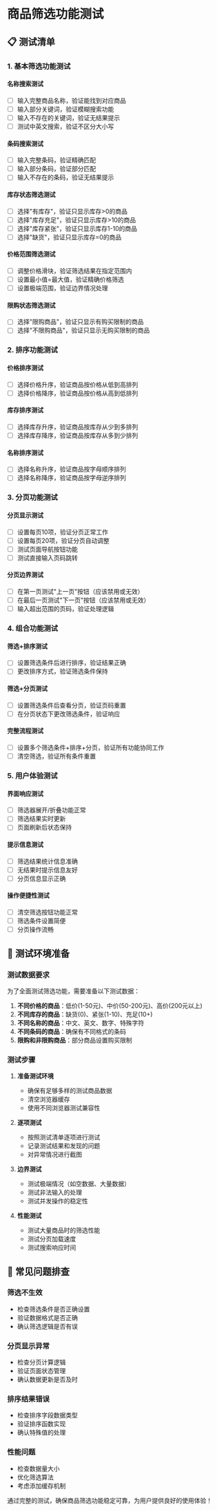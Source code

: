 # 商品筛选功能测试

## 📋 测试清单

### 1. 基本筛选功能测试

#### 名称搜索测试
- [ ] 输入完整商品名称，验证能找到对应商品
- [ ] 输入部分关键词，验证模糊搜索功能
- [ ] 输入不存在的关键词，验证无结果提示
- [ ] 测试中英文搜索，验证不区分大小写

#### 条码搜索测试
- [ ] 输入完整条码，验证精确匹配
- [ ] 输入部分条码，验证部分匹配
- [ ] 输入不存在的条码，验证无结果提示

#### 库存状态筛选测试
- [ ] 选择"有库存"，验证只显示库存>0的商品
- [ ] 选择"库存充足"，验证只显示库存>10的商品
- [ ] 选择"库存紧张"，验证只显示库存1-10的商品
- [ ] 选择"缺货"，验证只显示库存=0的商品

#### 价格范围筛选测试
- [ ] 调整价格滑块，验证筛选结果在指定范围内
- [ ] 设置最小值=最大值，验证精确价格筛选
- [ ] 设置极端范围，验证边界情况处理

#### 限购状态筛选测试
- [ ] 选择"限购商品"，验证只显示有购买限制的商品
- [ ] 选择"不限购商品"，验证只显示无购买限制的商品

### 2. 排序功能测试

#### 价格排序测试
- [ ] 选择价格升序，验证商品按价格从低到高排列
- [ ] 选择价格降序，验证商品按价格从高到低排列

#### 库存排序测试
- [ ] 选择库存升序，验证商品按库存从少到多排列
- [ ] 选择库存降序，验证商品按库存从多到少排列

#### 名称排序测试
- [ ] 选择名称升序，验证商品按字母顺序排列
- [ ] 选择名称降序，验证商品按字母逆序排列

### 3. 分页功能测试

#### 分页显示测试
- [ ] 设置每页10项，验证分页正常工作
- [ ] 设置每页20项，验证分页自动调整
- [ ] 测试页面导航按钮功能
- [ ] 测试直接输入页码跳转

#### 分页边界测试
- [ ] 在第一页测试"上一页"按钮（应该禁用或无效）
- [ ] 在最后一页测试"下一页"按钮（应该禁用或无效）
- [ ] 输入超出范围的页码，验证处理逻辑

### 4. 组合功能测试

#### 筛选+排序测试
- [ ] 设置筛选条件后进行排序，验证结果正确
- [ ] 更改排序方式，验证筛选条件保持

#### 筛选+分页测试
- [ ] 设置筛选条件后查看分页，验证页码重置
- [ ] 在分页状态下更改筛选条件，验证响应

#### 完整流程测试
- [ ] 设置多个筛选条件+排序+分页，验证所有功能协同工作
- [ ] 清空筛选，验证所有条件重置

### 5. 用户体验测试

#### 界面响应测试
- [ ] 筛选器展开/折叠功能正常
- [ ] 筛选结果实时更新
- [ ] 页面刷新后状态保持

#### 提示信息测试
- [ ] 筛选结果统计信息准确
- [ ] 无结果时提示信息友好
- [ ] 分页信息显示正确

#### 操作便捷性测试
- [ ] 清空筛选按钮功能正常
- [ ] 筛选条件设置简便
- [ ] 分页操作流畅

## 🚀 测试环境准备

### 测试数据要求
为了全面测试筛选功能，需要准备以下测试数据：

1. **不同价格的商品**：低价(1-50元)、中价(50-200元)、高价(200元以上)
2. **不同库存的商品**：缺货(0)、紧张(1-10)、充足(10+)
3. **不同名称的商品**：中文、英文、数字、特殊字符
4. **不同条码的商品**：确保有不同格式的条码
5. **限购和非限购商品**：部分商品设置购买限制

### 测试步骤

1. **准备测试环境**
   - 确保有足够多样的测试商品数据
   - 清空浏览器缓存
   - 使用不同浏览器测试兼容性

2. **逐项测试**
   - 按照测试清单逐项进行测试
   - 记录测试结果和发现的问题
   - 对异常情况进行截图

3. **边界测试**
   - 测试极端情况（如空数据、大量数据）
   - 测试非法输入的处理
   - 测试并发操作的稳定性

4. **性能测试**
   - 测试大量商品时的筛选性能
   - 测试分页加载速度
   - 测试搜索响应时间

## 🐛 常见问题排查

### 筛选不生效
- 检查筛选条件是否正确设置
- 验证数据格式是否正确
- 确认筛选逻辑是否有误

### 分页显示异常
- 检查分页计算逻辑
- 验证页面状态管理
- 确认数据更新是否及时

### 排序结果错误
- 检查排序字段数据类型
- 验证排序函数实现
- 确认特殊值的处理

### 性能问题
- 检查数据量大小
- 优化筛选算法
- 考虑添加缓存机制

通过完整的测试，确保商品筛选功能稳定可靠，为用户提供良好的使用体验！
